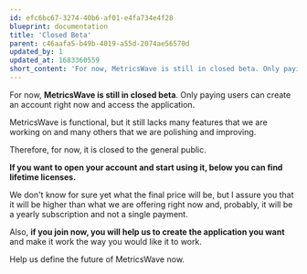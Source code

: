 ```yaml
---
id: efc6bc67-3274-40b6-af01-e4fa734e4f28
blueprint: documentation
title: 'Closed Beta'
parent: c46aafa5-b49b-4019-a55d-2074ae56570d
updated_by: 1
updated_at: 1683360559
short_content: 'For now, MetricsWave is still in closed beta. Only paying users can create an account right now and access the application.'
---
```


For now, **MetricsWave is still in closed beta**. Only paying users can create an account right now and access the
application.

MetricsWave is functional, but it still lacks many features that we are working on and many others that we are polishing
and improving.

Therefore, for now, it is closed to the general public.

**If you want to open your account and start using it, below you can find lifetime licenses.**

We don't know for sure yet what the final price will be, but I assure you that it will be higher than what we are
offering right now and, probably, it will be a yearly subscription and not a single payment.

Also, **if you join now, you will help us to create the application you want** and make it work the way you would like
it to work.

Help us define the future of MetricsWave now.
